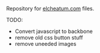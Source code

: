 Repository for [elcheatum.com](http://elcheatum.com "El Cheatum") files.

TODO:
 * Convert javascript to backbone
 * remove old css button stuff
 * remove uneeded images

